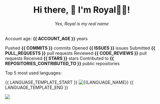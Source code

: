 <h1 align="center">Hi there, 👋 I'm Royal👨‍💻!</h1>

_<h6 align="center"> Yes, Royal is my real name</h6>_

Account age: **{{ ACCOUNT_AGE }}** years

Pushed **{{ COMMITS }}** commits
Opened **{{ ISSUES }}** issues
Submitted **{{ PULL_REQUESTS }}** pull requests
Reviewed **{{ CODE_REVIEWS }}** pull requests
Received **{{ STARS }}** stars
Contributed to **{{ REPOSITORIES_CONTRIBUTED_TO }}** public repositories

Top 5 most used languages:

{{ LANGUAGE_TEMPLATE_START }}
![{{LANGUAGE_NAME}}](https://img.shields.io/static/v1?style=flat-square&label=%E2%A0%80&color=555&labelColor={{LANGUAGE_COLOR:uri}}&message={{LANGUAGE_NAME:uri}}%EF%B8%B1{{LANGUAGE_PERCENT:uri}}%25)
{{ LANGUAGE_TEMPLATE_END }}

![](https://komarev.com/ghpvc/?username=royalbhati&color=green)
